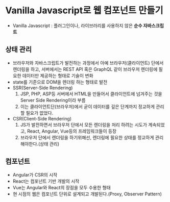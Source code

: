 # Vanilla Javascript로 웹 컴포넌트 만들기
- Vanilla Javascript : 플러그인이나, 라이브러리를 사용하지 않은 **순수 자바스크립트**
## 상태 관리
- 브라우저와 자바스크립트가 발전하는 과정에서 아예 브라우저(클라이언트) 단에서 렌더링을 하고, 서버에서는 REST API 혹은 GraphQL 같이 브라우저 렌더링에 필요한 데이터만 제공하는 형태로 기술이 변화
- state를 기준으로 DOM을 렌더링 하는 형태로 발전
- SSR(Server-Side Rendering)
    1. JSP, PHP, ASP등 서버에서 HTML을 만들어서 클라이언트에 넘겨주는 것을 Server Side Rendering이라 부름
    2. 이는 클라이언트단(브라우저)에서 굳이 데이터를 깊은 단계까지 정교하게 관리할 필요가 없었다.
- CSR(Client-Side Rendering)
    1. JS가 발전하면서 브라우저 단에서 모든 렌더링을 처리 하려는 시도가 계속되었고, React, Angular, Vue등의 프레임워크들이 등장
    2. 브라우저 단에서 렌더링을 하기위해선, 렌더링에 필요한 상태를 정교하게 관리해야한다.(상태 관리)

## 컴포넌트
- Angular가 CSR의 시작
- React는 컴포넌트 기반 개발의 시작
- Vue는 Angular와 React의 장점을 모두 수용한 형태
- 현 시점의 웹은 컴포넌트 단위로 설계되고 개발된다.(Proxy, Observer Pattern)
